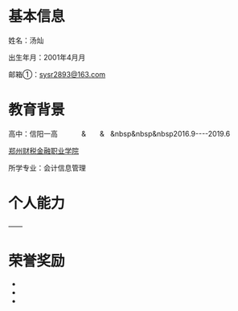 
# 基本信息

姓名：汤灿

出生年月：2001年4月月

邮箱①：sysr2893@163.com

# 教育背景

高中：信阳一高&nbsp;&nbsp;&nbsp;&nbsp;&nbsp;&nbsp;&nbsp;&nbsp;&nbsp;&nbsp;&nbsp;&nbsp;&&nbsp;&nbsp;&nbsp;&nbsp;&nbsp;&nbsp;&nbsp;&&nbsp;&nbsp;&nbsp;&nbsp&nbsp&nbsp2016.9----2019.6


[郑州财税金融职业学院](http://www.zzcsjr.edu.cn/)

所学专业：会计信息管理


# 个人能力


——



# 荣誉奖励
-
-
- 
